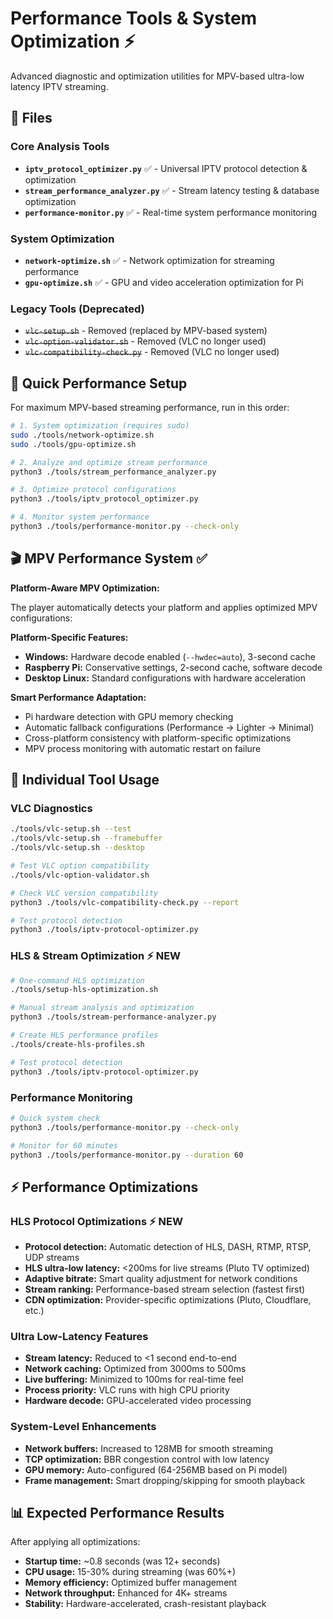 # Performance Tools & System Optimization ⚡

Advanced diagnostic and optimization utilities for MPV-based ultra-low latency IPTV streaming.

## 📄 Files

### Core Analysis Tools
- **`iptv_protocol_optimizer.py`** ✅ - Universal IPTV protocol detection & optimization
- **`stream_performance_analyzer.py`** ✅ - Stream latency testing & database optimization  
- **`performance-monitor.py`** ✅ - Real-time system performance monitoring

### System Optimization
- **`network-optimize.sh`** ✅ - Network optimization for streaming performance
- **`gpu-optimize.sh`** ✅ - GPU and video acceleration optimization for Pi

### Legacy Tools (Deprecated)
- ~~`vlc-setup.sh`~~ - Removed (replaced by MPV-based system)
- ~~`vlc-option-validator.sh`~~ - Removed (VLC no longer used)
- ~~`vlc-compatibility-check.py`~~ - Removed (VLC no longer used)

## 🚀 Quick Performance Setup

For maximum MPV-based streaming performance, run in this order:

```bash
# 1. System optimization (requires sudo)
sudo ./tools/network-optimize.sh
sudo ./tools/gpu-optimize.sh

# 2. Analyze and optimize stream performance  
python3 ./tools/stream_performance_analyzer.py

# 3. Optimize protocol configurations
python3 ./tools/iptv_protocol_optimizer.py

# 4. Monitor system performance
python3 ./tools/performance-monitor.py --check-only
```

## 🎬 MPV Performance System ✅

**Platform-Aware MPV Optimization:**

The player automatically detects your platform and applies optimized MPV configurations:

**Platform-Specific Features:**
- **Windows:** Hardware decode enabled (`--hwdec=auto`), 3-second cache
- **Raspberry Pi:** Conservative settings, 2-second cache, software decode
- **Desktop Linux:** Standard configurations with hardware acceleration

**Smart Performance Adaptation:**
- Pi hardware detection with GPU memory checking
- Automatic fallback configurations (Performance → Lighter → Minimal)
- Cross-platform consistency with platform-specific optimizations
- MPV process monitoring with automatic restart on failure

## 🔧 Individual Tool Usage

### VLC Diagnostics
```bash
./tools/vlc-setup.sh --test
./tools/vlc-setup.sh --framebuffer  
./tools/vlc-setup.sh --desktop

# Test VLC option compatibility
./tools/vlc-option-validator.sh

# Check VLC version compatibility
python3 ./tools/vlc-compatibility-check.py --report

# Test protocol detection
python3 ./tools/iptv-protocol-optimizer.py
```

### HLS & Stream Optimization ⚡ NEW
```bash
# One-command HLS optimization
./tools/setup-hls-optimization.sh

# Manual stream analysis and optimization
python3 ./tools/stream-performance-analyzer.py

# Create HLS performance profiles
./tools/create-hls-profiles.sh

# Test protocol detection
python3 ./tools/iptv-protocol-optimizer.py
```

### Performance Monitoring
```bash
# Quick system check
python3 ./tools/performance-monitor.py --check-only

# Monitor for 60 minutes
python3 ./tools/performance-monitor.py --duration 60
```

## ⚡ Performance Optimizations

### HLS Protocol Optimizations ⚡ NEW
- **Protocol detection:** Automatic detection of HLS, DASH, RTMP, RTSP, UDP streams
- **HLS ultra-low latency:** <200ms for live streams (Pluto TV optimized)
- **Adaptive bitrate:** Smart quality adjustment for network conditions
- **Stream ranking:** Performance-based stream selection (fastest first)
- **CDN optimization:** Provider-specific optimizations (Pluto, Cloudflare, etc.)

### Ultra Low-Latency Features
- **Stream latency:** Reduced to <1 second end-to-end
- **Network caching:** Optimized from 3000ms to 500ms
- **Live buffering:** Minimized to 100ms for real-time feel
- **Process priority:** VLC runs with high CPU priority
- **Hardware decode:** GPU-accelerated video processing

### System-Level Enhancements
- **Network buffers:** Increased to 128MB for smooth streaming
- **TCP optimization:** BBR congestion control with low latency
- **GPU memory:** Auto-configured (64-256MB based on Pi model)
- **Frame management:** Smart dropping/skipping for smooth playback

## 📊 Expected Performance Results

After applying all optimizations:
- **Startup time:** ~0.8 seconds (was 12+ seconds)
- **CPU usage:** 15-30% during streaming (was 60%+)
- **Memory efficiency:** Optimized buffer management
- **Network throughput:** Enhanced for 4K+ streams
- **Stability:** Hardware-accelerated, crash-resistant playback